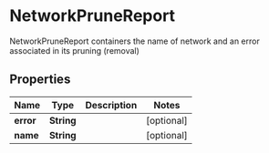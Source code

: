 

# NetworkPruneReport

NetworkPruneReport containers the name of network and an error associated in its pruning (removal)

## Properties

| Name | Type | Description | Notes |
|------------ | ------------- | ------------- | -------------|
|**error** | **String** |  |  [optional] |
|**name** | **String** |  |  [optional] |



